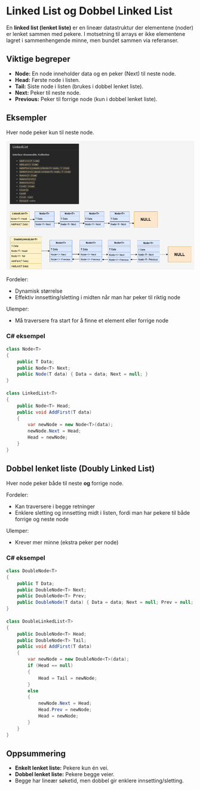 # Linked List og Dobbel Linked List

En **linked list (lenket liste)** er en lineær datastruktur der elementene (noder) er lenket sammen med pekere. 
I motsetning til arrays er ikke elementene lagret i sammenhengende minne, men bundet sammen via referanser.

## Viktige begreper
- **Node:** En node inneholder data og en peker (Next) til neste node.
- **Head:** Første node i listen.
- **Tail:** Siste node i listen (brukes i dobbel lenket liste).
- **Next:** Peker til neste node.
- **Previous:** Peker til forrige node (kun i dobbel lenket liste).

<div style="page-break-after:always;"></div>

## Eksempler

Hver node peker kun til neste node.

![alt text](image/image-1.png)

Fordeler:
- Dynamisk størrelse
- Effektiv innsetting/sletting i midten når man har peker til riktig node

Ulemper:
- Må traversere fra start for å finne et element eller forrige node

<div style="page-break-after:always;"></div>

### C# eksempel
```csharp
class Node<T>
{
    public T Data;
    public Node<T> Next;
    public Node(T data) { Data = data; Next = null; }
}

class LinkedList<T>
{
    public Node<T> Head;
    public void AddFirst(T data)
    {
        var newNode = new Node<T>(data);
        newNode.Next = Head;
        Head = newNode;
    }
}
```

## Dobbel lenket liste (Doubly Linked List)
Hver node peker både til neste **og** forrige node.

Fordeler:
- Kan traversere i begge retninger
- Enklere sletting og innsetting midt i listen, fordi man har pekere til både forrige og neste node

Ulemper:
- Krever mer minne (ekstra peker per node)

<div style="page-break-after:always;"></div>

### C# eksempel
```csharp
class DoubleNode<T>
{
    public T Data;
    public DoubleNode<T> Next;
    public DoubleNode<T> Prev;
    public DoubleNode(T data) { Data = data; Next = null; Prev = null; }
}

class DoubleLinkedList<T>
{
    public DoubleNode<T> Head;
    public DoubleNode<T> Tail;
    public void AddFirst(T data)
    {
        var newNode = new DoubleNode<T>(data);
        if (Head == null)
        {
            Head = Tail = newNode;
        }
        else
        {
            newNode.Next = Head;
            Head.Prev = newNode;
            Head = newNode;
        }
    }
}
```

## Oppsummering
- **Enkelt lenket liste:** Pekere kun én vei.
- **Dobbel lenket liste:** Pekere begge veier.
- Begge har lineær søketid, men dobbel gir enklere innsetting/sletting.

